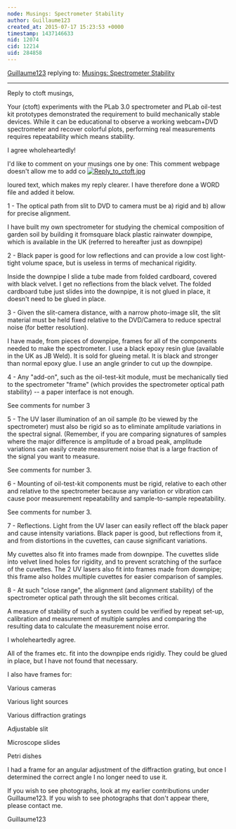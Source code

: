 ```yaml
---
node: Musings: Spectrometer Stability
author: Guillaume123
created_at: 2015-07-17 15:23:53 +0000
timestamp: 1437146633
nid: 12074
cid: 12214
uid: 284858
---
```




[Guillaume123](../profile/Guillaume123) replying to: [Musings: Spectrometer Stability](../notes/stoft/07-17-2015/musings-spectrometer-stability)

----
Reply to ctoft musings,

Your (ctoft) experiments with the PLab 3.0 spectrometer and PLab oil-test kit prototypes demonstrated the requirement to build mechanically stable devices. While it can be educational to observe a working webcam+DVD spectrometer and recover colorful plots, performing real measurements requires repeatability which means stability.

I agree wholeheartedly!

I'd like to comment on your musings one by one: This comment webpage doesn't allow me to add co
[![Reply_to_ctoft.jpg](https://i.publiclab.org/system/images/photos/000/010/714/medium/Reply_to_ctoft.jpg)](https://i.publiclab.org/system/images/photos/000/010/714/original/Reply_to_ctoft.jpg)

loured text, which makes my reply clearer. I have therefore done a WORD file and added it below.

1 - The optical path from slit to DVD to camera must be a) rigid and b) allow for precise alignment.

I have built my own spectrometer for studying the chemical composition of garden soil by building it fromsquare black plastic rainwater downpipe, which is available in the UK (referred to hereafter just as downpipe)

2 - Black paper is good for low reflections and can provide a low cost light-tight volume space, but is useless in terms of mechanical rigidity.

Inside the downpipe I slide a tube made from folded cardboard, covered with black velvet. I get no reflections from the black velvet. The folded cardboard tube just slides into the downpipe, it is not glued in place, it doesn't need to be glued in place.

3 - Given the slit-camera distance, with a narrow photo-image slit, the slit material must be held fixed relative to the DVD/Camera to reduce spectral noise (for better resolution).

I have made, from pieces of downpipe, frames for all of the components needed to make the spectrometer. I use a black epoxy resin glue (available in the UK as JB Weld). It is sold for glueing metal. It is black and stronger than normal epoxy glue.
I use an angle grinder to cut up the downpipe.

4 - Any "add-on", such as the oil-test-kit module, must be mechanically tied to the spectrometer "frame" (which provides the spectrometer optical path stability) -- a paper interface is not enough.

See comments for number 3

5 - The UV laser illumination of an oil sample (to be viewed by the spectrometer) must also be rigid so as to eliminate amplitude variations in the spectral signal. (Remember, if you are comparing signatures of samples where the major difference is amplitude of a broad peak, amplitude variations can easily create measurement noise that is a large fraction of the signal you want to measure.

See comments for number 3.

6 - Mounting of oil-test-kit components must be rigid, relative to each other and relative to the spectrometer because any variation or vibration can cause poor measurement repeatability and sample-to-sample repeatability.

See comments for number 3.

7 - Reflections. Light from the UV laser can easily reflect off the black paper and cause intensity variations. Black paper is good, but reflections from it, and from distortions in the cuvettes, can cause significant variations.

My cuvettes also fit into frames made from downpipe. The cuvettes slide into velvet lined holes for rigidity, and to prevent scratching of the surface of the cuvettes. The 2 UV lasers also fit into frames made from downpipe; this frame also holdes multiple cuvettes for easier comparison of samples.

8 - At such "close range", the alignment (and alignment stability) of the spectrometer optical path through the slit becomes critical.

A measure of stability of such a system could be verified by repeat set-up, calibration and measurement of multiple samples and comparing the resulting data to calculate the measurement noise error.

I wholeheartedly agree.

All of the frames etc. fit into the downpipe ends rigidly. They could be glued in place, but I have not found that necessary.

I also have frames for:

Various cameras

Various light sources

Various diffraction gratings

Adjustable slit

Microscope slides

Petri dishes

I had a frame for an angular adjustment of the diffraction grating, but once I determined the correct angle I no longer need to use it.

If you wish to see photographs, look at my earlier contributions under Guillaume123. If you wish to see photographs that don't appear there, please contact me.

Guillaume123
